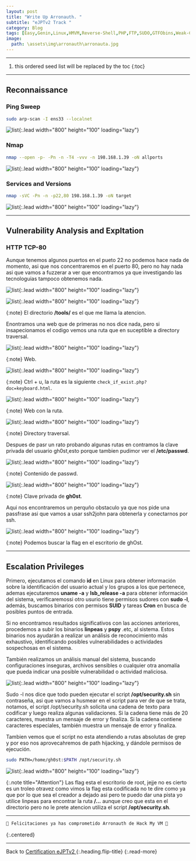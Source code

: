 ```yaml
---
layout: post
title: "Write Up Arronauth. "
subtitle: "eJPTv2 Track "
category: Blog
tags: [Easy,Genin,Linux,HMVM,Reverse-Shell,PHP,FTP,SUDO,GTFObins,Weak-Credentials,Reconnaissance,Protocols,Brute-Forcing,Directory-Traversalt,Fuzzing-Web,Path-Hijacking,eJPTv2]
image:
  path: \assets\img\arronauth\arronauta.jpg
---
```


***

<!--more-->

1. this ordered seed list will be replaced by the toc
{:toc}

***

## Reconnaissance


### Ping Sweep


```bash
sudo arp-scan -I ens33 --localnet
```

![list](/assets/img/friendly2/1.png){:.lead width="800" height="100" loading="lazy"}


### Nmap


```bash
nmap --open -p- -Pn -n -T4 -vvv -n 198.168.1.39 -oN allports
```


![list](/assets/img/friendly2/2.png){:.lead width="800" height="100" loading="lazy"}



### Services and Versions

```bash
nmap -sVC -Pn -n -p22,80 198.168.1.39 -oN target
```

![list](/assets/img/friendly2/3.1.png){:.lead width="800" height="100" loading="lazy"}


***

## Vulnerability Analysis and Expltation


### HTTP TCP-80

Aunque tenemos algunos puertos en el pueto 22 no podemos hace nada de momento, asi que nos concentraremos en el puerto 80, pero no hay nada asi que vamos a fuzzerar  a ver que encontramos ya que investigando las tecnologuias tampoco obtenemos nada.


![list](/assets/img/friendly2/4.png){:.lead width="800" height="100" loading="lazy"}


![list](/assets/img/friendly2/5.png){:.lead width="800" height="100" loading="lazy"}


{:note}
El directorio **/tools/** es el que me llama la atencion.


Enontramos una web que de primeras no nos dice nada, pero si insapecionamos el codigo vemos una ruta que en suceptible a directory traversal.


![list](/assets/img/friendly2/6.png){:.lead width="800" height="100" loading="lazy"}


{:note}
Web.


![list](/assets/img/friendly2/7.png){:.lead width="800" height="100" loading="lazy"}


{:note}
Ctrl + u, la  ruta es la siguiente `check_if_exist.php?doc=keyboard.html`.


![list](/assets/img/friendly2/8.png){:.lead width="800" height="100" loading="lazy"}


{:note}
Web con la ruta.


![list](/assets/img/friendly2/8.1.png){:.lead width="800" height="100" loading="lazy"}


{:note}
Directory traversal.


Despues de pasr un rato probando algunas rutas en contramos la clave privada del usuario gh0st,esto porque tambien pudimor ver el **/etc/passwd**.


![list](/assets/img/friendly2/9.1.png){:.lead width="800" height="100" loading="lazy"}


{:note}
Contenido de passwd.


![list](/assets/img/friendly2/10.1.png){:.lead width="800" height="100" loading="lazy"}


{:note}
Clave privada de **gh0st**.


Aqui nos encontraremos un perquño obstaculo ya que nos pide una passfrase asi que vamos a usar ssh2john para obtenerla y conectarnos por ssh.


![list](/assets/img/friendly2/12.png){:.lead width="800" height="100" loading="lazy"}


{:note}
Podemos buscar la flag en el escritorio de ghOst.


***

## Escalation Privileges


Primero, ejecutamos el comando **id** en Linux para obtener información sobre la identificación del usuario actual y los grupos a los que pertenece, ademas ejecutaremos **uname -a** y **lsb_release -a** para obtener información del sistema, verificaremossi otro usurio tiene permisos sudores con **sudo -l**, además, buscamos binarios con permisos **SUID** y tareas **Cron** en busca de posibles puntos de entrada. 


Si no encontramos resultados significativos con las acciones anteriores, procedemos a subir los binarios **linpeas** y **pspy** .etc, al sistema. Estos binarios nos ayudarán a realizar un análisis de reconocimiento más exhaustivo, identificando posibles vulnerabilidades o actividades sospechosas en el sistema.


También realizamos un análisis manual del sistema, buscando configuraciones inseguras, archivos sensibles o cualquier otra anomalía que pueda indicar una posible vulnerabilidad o actividad maliciosa.


![list](/assets/img/friendly2/13.png){:.lead width="800" height="100" loading="lazy"}


Sudo -l nos dice que todo pueden ejecutar el script **/opt/security.sh** sin contraseña, asi que vamos a husmear en el script para ver de que se trata, notamos, el script /opt/security.sh solicita una cadena de texto para codificar y luego realiza algunas validaciones. Si la cadena tiene más de 20 caracteres, muestra un mensaje de error y finaliza. Si la cadena contiene caracteres especiales, también muestra un mensaje de error y finaliza.

Tambien vemos que el script no esta atendiendo a rutas absolutas de grep y por eso nos  aprovecahremos de path hijacking,  y dándole permisos de ejecución.


```bash
sudo PATH=/home/gh0st:$PATH /opt/security.sh
```

![list](/assets/img/friendly2/15.png){:.lead width="800" height="100" loading="lazy"}


{:.note title="Attention"}
Las flag esta el escritorio de root, jejje no es cierto es un troleo otravez como vimos la flag esta codificada no te dire como ya que por lo que sea el creador a dejado asi pero te puedo dar una pista yo utilice linpeas para encontrar la ruta **/...** aunque creo que esta en el directorio pero no le prete atencion utiliza el script **/opt/security.sh**.


***

```bash
🎉 Felicitaciones ya has comprometido Arronauth de Hack My VM 🎉
```
{:.centered}

***

Back to [Certification eJPTv2 ](2023-06-02-Road-to-eJPTv2.md){:.heading.flip-title}
{:.read-more}
